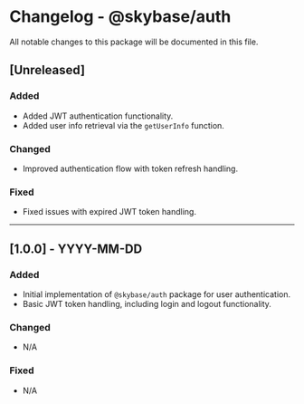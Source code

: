 # Changelog - @skybase/auth

All notable changes to this package will be documented in this file.

## [Unreleased]

### Added
- Added JWT authentication functionality.
- Added user info retrieval via the `getUserInfo` function.

### Changed
- Improved authentication flow with token refresh handling.

### Fixed
- Fixed issues with expired JWT token handling.

---

## [1.0.0] - YYYY-MM-DD

### Added
- Initial implementation of `@skybase/auth` package for user authentication.
- Basic JWT token handling, including login and logout functionality.

### Changed
- N/A

### Fixed
- N/A
